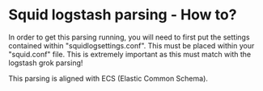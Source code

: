# Squid logstash parsing - How to?

In order to get this parsing running, you will need to first put the settings contained within "squidlogsettings.conf". This must be placed within your "squid.conf" file. This is extremely important as this must match with the logstash grok parsing!

This parsing is aligned with ECS (Elastic Common Schema).
